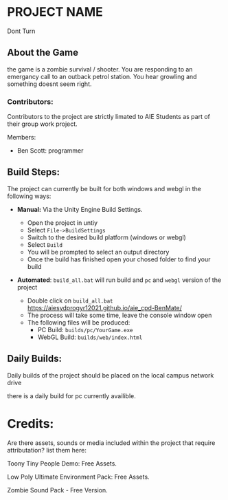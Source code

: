 # PROJECT NAME
Dont Turn

## About the Game
the game is a zombie survival / shooter. You are responding to an emergancy call to an outback petrol station. You hear growling and something doesnt seem right.

### Contributors:
Contributors to the project are strictly limated to AIE Students as part of their group work project.

Members:
- Ben Scott: programmer

## Build Steps:
The project can currently be built for both windows and webgl in the following ways:

* **Manual:** Via the Unity Engine Build Settings.
  * Open the project in untiy
  * Select `File->BuildSettings`
  * Switch to the desired build platform (windows or webgl)
  * Select `Build`
  * You will be prompted to select an output directory
  * Once the build has finished open your chosed folder to find your build

* **Automated**: `build_all.bat` will run build and `pc` and `webgl` version of the project
  * Double click on `build_all.bat`
  https://aiesydprogyr12021.github.io/aie_cpd-BenMate/
  * The process will take some time, leave the console window open
  * The following files will be produced:
    * PC Build: `builds/pc/YourGame.exe` 
    * WebGL Build: `builds/web/index.html`

## Daily Builds:
Daily builds of the project should be placed on the local campus network drive

there is a daily build for pc currently availible.

# Credits:
 Are there assets, sounds or media included within the project that require attributation? list them here:

 Toony Tiny People Demo: Free Assets.

 Low Poly Ultimate Environment Pack: Free Assets.

 Zombie Sound Pack - Free Version.